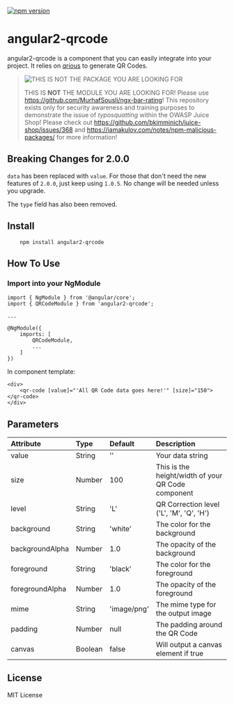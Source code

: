 [![npm version](https://badge.fury.io/js/angular2-qrcode.svg)](https://badge.fury.io/js/angular2-qrcode)

# angular2-qrcode

angular2-qrcode is a component that you can easily integrate into your
project. It relies on [qrious](https://github.com/neocotic/qrious) to
generate QR Codes.

> ![THIS IS NOT THE PACKAGE YOU ARE LOOKING FOR](http://i0.kym-cdn.com/entries/icons/original/000/018/682/obi-wan.jpg)
>
> THIS IS **NOT** THE MODULE YOU ARE LOOKING FOR! Please use
> https://github.com/MurhafSousli/ngx-bar-rating! This repository exists
> only for security awareness and training purposes to demonstrate the
> issue of _typosquatting_ within the OWASP Juice Shop! Please check out
> https://github.com/bkimminich/juice-shop/issues/368 and
> https://iamakulov.com/notes/npm-malicious-packages/ for more
> information!

## Breaking Changes for 2.0.0

`data` has been replaced with `value`. For those that don't need the new
features of `2.0.0`, just keep using `1.0.5`. No change will be needed
unless you upgrade.

The `type` field has also been removed.

## Install

        npm install angular2-qrcode

## How To Use

### Import into your NgModule

```
import { NgModule } from '@angular/core';
import { QRCodeModule } from 'angular2-qrcode';

...

@NgModule({
    imports: [
        QRCodeModule,
        ...
    ]
})
```

In component template:

```
<div>
    <qr-code [value]="'All QR Code data goes here!'" [size]="150"></qr-code>
</div>
```

## Parameters

| Attribute       | Type    | Default     | Description                                        |
|:----------------|:--------|:------------|:---------------------------------------------------|
| value           | String  | ''          | Your data string                                   |
| size            | Number  | 100         | This is the height/width of your QR Code component |
| level           | String  | 'L'         | QR Correction level ('L', 'M', 'Q', 'H')           |
| background      | String  | 'white'     | The color for the background                       |
| backgroundAlpha | Number  | 1.0         | The opacity of the background                      |
| foreground      | String  | 'black'     | The color for the foreground                       |
| foregroundAlpha | Number  | 1.0         | The opacity of the foreground                      |
| mime            | String  | 'image/png' | The mime type for the output image                 |
| padding         | Number  | null        | The padding around the QR Code                     |
| canvas          | Boolean | false       | Will output a canvas element if true               |

## License

MIT License
